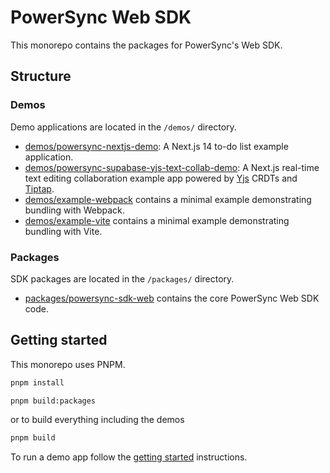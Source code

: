# PowerSync Web SDK

This monorepo contains the packages for PowerSync's Web SDK.

## Structure

### Demos

Demo applications are located in the `/demos/` directory.

 - [demos/powersync-nextjs-demo](./demos/powersync-nextjs-demo/README.md): A Next.js 14 to-do list example application.
 - [demos/powersync-supabase-yjs-text-collab-demo](./demos/powersync-supabase-yjs-text-collab-demo/README.md): A Next.js real-time text editing collaboration example app powered by [Yjs]((https://github.com/yjs/yjs)) CRDTs and [Tiptap](https://tiptap.dev/).
 - [demos/example-webpack](./demos/example-webpack/README.md) contains a minimal example demonstrating bundling with Webpack.
 - [demos/example-vite](./demos/example-vite/README.md) contains a minimal example demonstrating bundling with Vite.


### Packages

SDK packages are located in the `/packages/` directory.

- [packages/powersync-sdk-web](./packages/powersync-sdk-web/README.md) contains the core PowerSync Web SDK code.

## Getting started

This monorepo uses PNPM.

```bash
pnpm install
```

```bash 
pnpm build:packages
```

or to build everything including the demos

```bash
pnpm build
```

To run a demo app follow the [getting started](./demos/powersync-nextjs-demo/README.md#getting-started) instructions.
